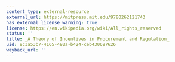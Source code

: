 ```yaml
---
content_type: external-resource
external_url: https://mitpress.mit.edu/9780262121743
has_external_license_warning: true
license: https://en.wikipedia.org/wiki/All_rights_reserved
status: ''
title: _A Theory of Incentives in Procurement and Regulation_
uid: 8c3a53b7-4165-480a-b424-ceb430687626
wayback_url: ''
---
```

